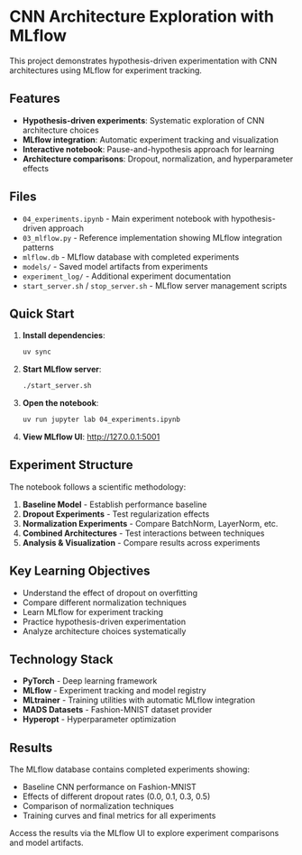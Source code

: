 # CNN Architecture Exploration with MLflow

This project demonstrates hypothesis-driven experimentation with CNN architectures using MLflow for experiment tracking.

## Features

- **Hypothesis-driven experiments**: Systematic exploration of CNN architecture choices
- **MLflow integration**: Automatic experiment tracking and visualization
- **Interactive notebook**: Pause-and-hypothesis approach for learning
- **Architecture comparisons**: Dropout, normalization, and hyperparameter effects

## Files

- `04_experiments.ipynb` - Main experiment notebook with hypothesis-driven approach
- `03_mlflow.py` - Reference implementation showing MLflow integration patterns
- `mlflow.db` - MLflow database with completed experiments
- `models/` - Saved model artifacts from experiments
- `experiment_log/` - Additional experiment documentation
- `start_server.sh` / `stop_server.sh` - MLflow server management scripts

## Quick Start

1. **Install dependencies**:
   ```bash
   uv sync
   ```

2. **Start MLflow server**:
   ```bash
   ./start_server.sh
   ```

3. **Open the notebook**:
   ```bash
   uv run jupyter lab 04_experiments.ipynb
   ```

4. **View MLflow UI**: http://127.0.0.1:5001

## Experiment Structure

The notebook follows a scientific methodology:

1. **Baseline Model** - Establish performance baseline
2. **Dropout Experiments** - Test regularization effects
3. **Normalization Experiments** - Compare BatchNorm, LayerNorm, etc.
4. **Combined Architectures** - Test interactions between techniques
5. **Analysis & Visualization** - Compare results across experiments

## Key Learning Objectives

- Understand the effect of dropout on overfitting
- Compare different normalization techniques
- Learn MLflow for experiment tracking
- Practice hypothesis-driven experimentation
- Analyze architecture choices systematically

## Technology Stack

- **PyTorch** - Deep learning framework
- **MLflow** - Experiment tracking and model registry
- **MLtrainer** - Training utilities with automatic MLflow integration
- **MADS Datasets** - Fashion-MNIST dataset provider
- **Hyperopt** - Hyperparameter optimization

## Results

The MLflow database contains completed experiments showing:
- Baseline CNN performance on Fashion-MNIST
- Effects of different dropout rates (0.0, 0.1, 0.3, 0.5)
- Comparison of normalization techniques
- Training curves and final metrics for all experiments

Access the results via the MLflow UI to explore experiment comparisons and model artifacts.